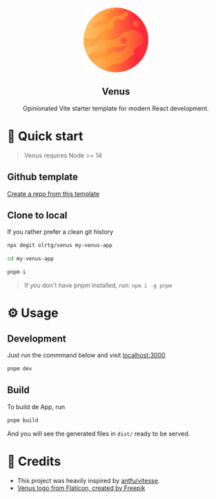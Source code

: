 <p align="center">
  <img src="./../public/favicon.png" />
</p>

<h2 align="center">
  Venus
</h2>

<p align="center">
  Opinionated Vite starter template for modern React development.
</p>

# 🚀 Quick start

> Venus requires Node >= 14

## Github template

[Create a repo from this template](https://github.com/olrtg/venus/generate)

## Clone to local

If you rather prefer a clean git history

```bash
npx degit olrtg/venus my-venus-app
```

```bash
cd my-venus-app
```

```bash
pnpm i
```

> If you don't have pnpm installed, run: `npm i -g pnpm`

# ⚙️ Usage

## Development

Just run the commmand below and visit [localhost:3000](http://localhost:3000)

```bash
pnpm dev
```

## Build

To build de App, run

```bash
pnpm build
```

And you will see the generated files in `dist/` ready to be served.

# 🙏 Credits

- This project was heavily inspired by [antfu/vitesse](https://github.com/antfu/vitesse).
- [Venus logo from Flaticon, created by Freepik](https://www.flaticon.es/packs/space-275)
